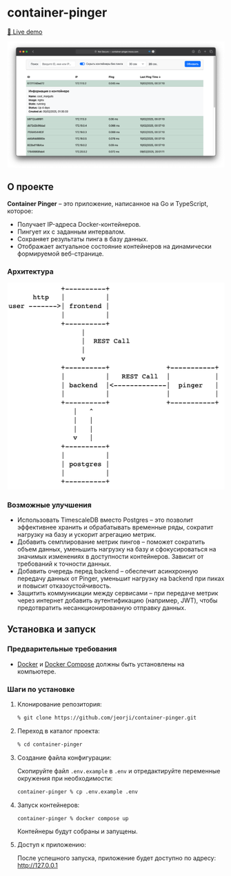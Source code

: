# container-pinger

[🔗 Live demo](http://container-pinger.mooo.com)

![Скриншот](./readme/screenshot-1.png)

## О проекте

**Container Pinger** – это приложение, написанное на Go и TypeScript, которое:
- Получает IP-адреса Docker-контейнеров.
- Пингует их с заданным интервалом.
- Сохраняет результаты пинга в базу данных.
- Отображает актуальное состояние контейнеров на динамически формируемой веб-странице.

### Архитектура

![Архитектура](./readme/architecture.png)

### Возможные улучшения

- Использовать TimescaleDB вместо Postgres – это позволит эффективнее хранить и обрабатывать временные ряды, сократит нагрузку на базу и ускорит агрегацию метрик.
- Добавить семплирование метрик пингов – поможет сократить объем данных, уменьшить нагрузку на базу и сфокусироваться на значимых изменениях в доступности контейнеров. Зависит от требований к точности данных.
- Добавить очередь перед backend – обеспечит асинхронную передачу данных от Pinger, уменьшит нагрузку на backend при пиках и повысит отказоустойчивость.
- Защитить коммуникации между сервисами – при передаче метрик через интернет добавить аутентификацию (например, JWT), чтобы предотвратить несанкционированную отправку данных.

## Установка и запуск

### Предварительные требования

- [Docker](https://www.docker.com/) и [Docker Compose](https://docs.docker.com/compose/) должны быть установлены на компьютере.

### Шаги по установке

1. Клонирование репозитория:

   ```bash
   % git clone https://github.com/jeorji/container-pinger.git
   ```

2. Переход в каталог проекта:

   ```bash
   % cd container-pinger
   ```

3. Создание файла конфигурации:

   Скопируйте файл `.env.example` в `.env` и отредактируйте переменные окружения при необходимости:

   ```bash
   container-pinger % cp .env.example .env
   ```

4. Запуск контейнеров:

   ```bash
   container-pinger % docker compose up
   ```

   Контейнеры будут собраны и запущены.

5. Доступ к приложению:

   После успешного запуска, приложение будет доступно по адресу: http://127.0.0.1
